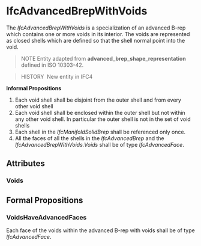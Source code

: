 # IfcAdvancedBrepWithVoids

The _IfcAdvancedBrepWithVoids_ is a specialization of an advanced B-rep which contains one or more voids in its interior. The voids are represented as closed shells which are defined so that the shell normal point into the void.<!-- end of definition -->

> NOTE  Entity adapted from **advanced_brep_shape_representation** defined in ISO 10303-42.

> HISTORY  New entity in IFC4

**Informal Propositions**

1. Each void shell shall be disjoint from the outer shell and from every other void shell
2. Each void shell shall be enclosed within the outer shell but not within any other void shell. In particular the outer shell is not in the set of void shells
3. Each shell in the _IfcManifoldSolidBrep_ shall be referenced only once.
4. All the faces of all the shells in the _IfcAdvancedBrep_ and the _IfcAdvancedBrepWithVoids.Voids_ shall be of type _IfcAdvancedFace_.

## Attributes

### Voids


## Formal Propositions

### VoidsHaveAdvancedFaces
Each face of the voids within the advanced B-rep with voids shall be of type _IfcAdvancedFace_.
